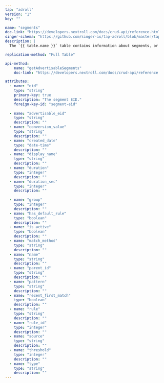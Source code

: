 ```yaml
---
tap: "adroll"
version: "1"
key: ""

name: "segments"
doc-link: "https://developers.nextroll.com/docs/crud-api/reference.html#get--api-v1-segment-get"
singer-schema: "https://github.com/singer-io/tap-adroll/blob/master/tap_adroll/schemas/segments.json"
description: |
  The `{{ table.name }}` table contains information about segments, or the lists of users that visit your {{ integration.display_name }} site.

replication-method: "Full Table"

api-method:
    name: "getAdvertisableSegments"
    doc-link: "https://developers.nextroll.com/docs/crud-api/reference.html#get--api-v1-advertisable-get_segments"

attributes:
  - name: "eid"
    type: "string"
    primary-key: true
    description: "The segment EID."
    foreign-key-id: "segment-eid"
    
  - name: "advertisable_eid"
    type: "string"
    description: ""
  - name: "conversion_value"
    type: "string"
    description: ""
  - name: "created_date"
    type: "date-time"
    description: ""
  - name: "display_name"
    type: "string"
    description: ""
  - name: "duration"
    type: "integer"
    description: ""
  - name: "duration_sec"
    type: "integer"
    description: ""
  
  - name: "group"
    type: "integer"
    description: ""
  - name: "has_default_rule"
    type: "boolean"
    description: ""
  - name: "is_active"
    type: "boolean"
    description: ""
  - name: "match_method"
    type: "string"
    description: ""
  - name: "name"
    type: "string"
    description: ""
  - name: "parent_id"
    type: "string"
    description: ""
  - name: "pattern"
    type: "string"
    description: ""
  - name: "recent_first_match"
    type: "boolean"
    description: ""
  - name: "rule"
    type: "string"
    description: ""
  - name: "rule_id"
    type: "integer"
    description: ""
  - name: "source"
    type: "string"
    description: ""
  - name: "threshold"
    type: "integer"
    description: ""
  - name: "type"
    type: "string"
    description: ""
---
```

